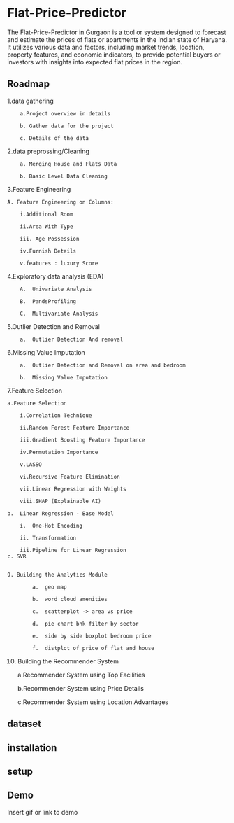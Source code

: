 
# Flat-Price-Predictor

The Flat-Price-Predictor in Gurgaon is a tool or system designed to forecast and estimate the prices of flats or apartments in the Indian state of Haryana. It utilizes various data and factors, including market trends, location, property features, and economic indicators, to provide potential buyers or investors with insights into expected flat prices in the region.


## Roadmap

1.data gathering 

        a.Project overview in details

        b. Gather data for the project

        c. Details of the data
2.data preprossing/Cleaning

        a. Merging House and Flats Data

        b. Basic Level Data Cleaning

3.Feature Engineering

    A. Feature Engineering on Columns:

        i.Additional Room

        ii.Area With Type

        iii. Age Possession

        iv.Furnish Details

        v.features : luxury Score
        
4.Exploratory data analysis (EDA) 

        A.	Univariate Analysis

        B.	PandsProfiling

        C.	Multivariate Analysis

5.Outlier Detection and Removal

        a.	Outlier Detection And removal

6.Missing Value Imputation

        a.	Outlier Detection and Removal on area and bedroom

        b.	Missing Value Imputation

7.Feature Selection

    a.Feature Selection

        i.Correlation Technique

        ii.Random Forest Feature Importance

        iii.Gradient Boosting Feature Importance

        iv.Permutation Importance

        v.LASSO

        vi.Recursive Feature Elimination

        vii.Linear Regression with Weights

        viii.SHAP (Explainable AI)

    b.	Linear Regression - Base Model

        i.	One-Hot Encoding

        ii.	Transformation

        iii.Pipeline for Linear Regression
    c. SVR


    9. Building the Analytics Module

            a.	geo map 

            b.	word cloud amenities

            c.	scatterplot -> area vs price 

            d.	pie chart bhk filter by sector 

            e.	side by side boxplot bedroom price 

            f.	distplot of price of flat and house 


 10. Building the Recommender System

        a.Recommender System using Top Facilities

        b.Recommender System using Price Details

        c.Recommender System using Location Advantages
 




## dataset
## installation 
## setup
## Demo

Insert gif or link to demo

